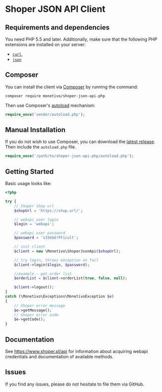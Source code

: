 # Shoper JSON API Client

## Requirements and dependencies

You need PHP 5.5 and later. Additionally, make sure that the following PHP extensions are installed on your server:
- [`curl`](https://secure.php.net/manual/en/book.curl.php),
- [`json`](https://secure.php.net/manual/en/book.json.php)


## Composer

You can install the client via [Composer](http://getcomposer.org/) by running the command:

```bash
composer require monetivo/shoper-json-api-php
```

Then use Composer's [autoload](https://getcomposer.org/doc/00-intro.md#autoloading) mechanism:

```php
require_once('vendor/autoload.php');
```

## Manual Installation

If you do not wish to use Composer, you can download the [latest release](https://github.com/monetivo/shoper-json-api-php/releases). Then include the `autoload.php` file.

```php
require_once('/path/to/shoper-json-api-php/autoload.php');
```

## Getting Started

Basic usage looks like:

```php
<?php

try {
    // Shoper shop url
    $shopUrl = 'https://shop.url/';

    // webapi user login
    $login = 'webapi';

    // webapi user password
    $password = 's33m$d!FFicult';

    // init client
    $client = new \Monetivo\ShoperJsonApi($shopUrl);

    // try login, throws exception on fail
    $client->login($login, $password);

    //example - get order list
    $orderList = $client->orderList(true, false, null);

    $client->logout();
}
catch (\Monetivo\Exceptions\MonetivoException $e)
{
    // Shoper error message
    $e->getMessage();
    // Shoper error code
    $e->getCode();
}
```

## Documentation

See https://www.shoper.pl/api for information about acquiring webapi credentials and documentation of available methods.

## Issues

If you find any issues, please do not hesitate to file them via GitHub.